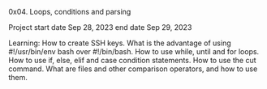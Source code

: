 0x04. Loops, conditions and parsing

Project start date Sep 28, 2023
	end date Sep 29, 2023

Learning:
How to create SSH keys.
What is the advantage of using #!/usr/bin/env bash over #!/bin/bash.
How to use while, until and for loops.
How to use if, else, elif and case condition statements.
How to use the cut command.
What are files and other comparison operators, and how to use them.
